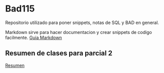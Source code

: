 # Bad115

Repositorio utilizado para poner snippets, notas de SQL y BAD en general.

Markdown sirve para hacer documentacion y crear snippets de codigo facilmente.
[Guia Markdown](https://github.com/adam-p/markdown-here/wiki/Markdown-Cheatsheet)

## Resumen de clases para parcial 2

[Resumen](https://onedrive.live.com/view.aspx?resid=1B3942C0D44A30C9!6884&ithint=file%2cdocx&authkey=!AJPwzXjhvCFXfmM)



